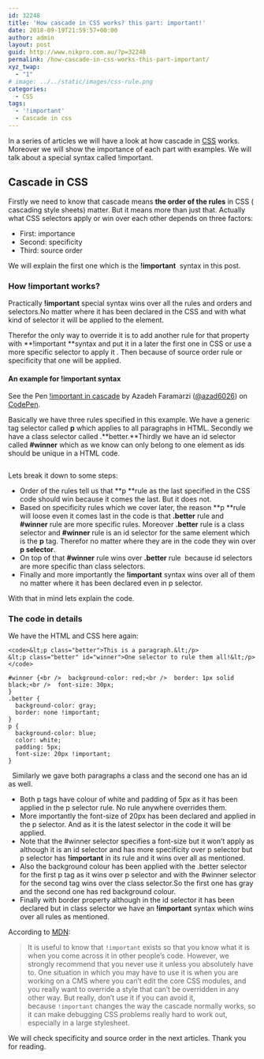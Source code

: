 ```yaml
---
id: 32248
title: 'How cascade in CSS works? this part: important!'
date: 2018-09-19T21:59:57+00:00
author: admin
layout: post
guid: http://www.nikpro.com.au/?p=32248
permalink: /how-cascade-in-css-works-this-part-important/
xyz_twap:
  - "1"
# image: ../../static/images/css-rule.png
categories:
  - CSS
tags:
  - '!important'
  - Cascade in css
---
```

In a series of articles we will have a look at how cascade in [CSS](http://nikpro.com.au/category/css) works. Moreover we will show the importance of each part with examples. We will talk about a special syntax called !important.

## Cascade in CSS

Firstly we need to know that cascade means **the order of the rules** in CSS ( cascading style sheets) matter. But it means more than just that. Actually what CSS selectors apply or win over each other depends on three factors:

  * First: importance
  * Second: specificity
  * Third: source order

We will explain the first one which is the **!important**  syntax in this post.

### How **!important** works?

Practically **!important** special syntax wins over all the rules and orders and selectors.No matter where it has been declared in the CSS and with what kind of selector it will be applied to the element. 

Therefor the only way to override it is to add another rule for that property with **!important **syntax and put it in a later the first one in CSS or use a more specific selector to apply it . Then because of source order rule or specificity that one will be applied.

#### An example for !important syntax 

<p data-height="400" data-theme-id="0" data-slug-hash="PdXGPM" data-default-tab="css,result" data-user="azad6026" data-pen-title="!important in cascade" class="codepen">
  See the Pen <a href="https://codepen.io/azad6026/pen/PdXGPM/">!important in cascade</a> by Azadeh Faramarzi (<a href="https://codepen.io/azad6026">@azad6026</a>) on <a href="https://codepen.io">CodePen</a>.
</p>

Basically we have three rules specified in this example. We have a generic tag selector called **p** which applies to all paragraphs in HTML. Secondly we have a class selector called .**better.**Thirdly we have an id selector called **#winner** which as we know can only belong to one element as ids should be unique in a HTML code.<figure class="wp-block-image">

<img src="http://www.nikpro.com.auid-vs-class.jpg" alt="" class="wp-image-32249" srcset="http://testgatsby.localid-vs-class.jpg 510w, http://testgatsby.localid-vs-class-300x200.jpg 300w" sizes="(max-width: 510px) 100vw, 510px" /> </figure> 

Lets break it down to some steps:

  * Order of the rules tell us that **p **rule as the last specified in the CSS code should win because it comes the last. But it does not.
  * Based on specificity rules which we cover later, the reason **p **rule will loose even it comes last in the code is that **.better** rule and **#winner** rule are more specific rules. Moreover **.better** rule is a class selector and **#winner** rule is an id selector for the same element which is the **p** tag. Therefor no matter where they are in the code they win over **p selector**.
  * On top of that **#winner** rule wins over **.better** rule  because id selectors are more specific than class selectors.
  * Finally and more importantly the **!important** syntax wins over all of them no matter where it has been declared even in p selector.

With that in mind lets explain the code.

### The code in details

We have the HTML and CSS here again:


```
<code>&lt;p class="better">This is a paragraph.&lt;/p>
&lt;p class="better" id="winner">One selector to rule them all!&lt;/p></code>
```



```
#winner {<br />  background-color: red;<br />  border: 1px solid black;<br />  font-size: 30px;
}
.better {
  background-color: gray;
  border: none !important;
}
p {
  background-color: blue;
  color: white;
  padding: 5px;
  font-size: 20px !important;
}
```


  Similarly we gave both paragraphs a class and the second one has an id as well.

  * Both p tags have colour of white and padding of 5px as it has been applied in the p selector rule. No rule anywhere overrides them. 
  * More importantly the font-size of 20px has been declared and applied in the p selector. And as it is the latest selector in the code it will be applied. 
  * Note that the #winner selector specifies a font-size but it won&#8217;t apply as although it is an id selector and has more specificity over p selector but p selector has **!important** in its rule and it wins over all as mentioned.
  * Also the background colour has been applied with the .better selector for the first p tag as it wins over p selector and with the #winner selector for the second tag wins over the class selector.So the first one has gray and the second one has red background colour.
  * Finally with border property although in the id selector it has been declared but in class selector we have an **!important** syntax which wins over all rules as mentioned.

According to <a href="https://developer.mozilla.org/en-US/docs/Learn/CSS/Introduction_to_CSS/Cascade_and_inheritance" target="_blank" rel="noopener noreferrer">MDN</a>:

<blockquote class="wp-block-quote">
  <p>
    It is useful to know that <code>!important</code> exists so that you know what it is when you come across it in other people&#8217;s code. However, we strongly recommend that you never use it unless you absolutely have to. One situation in which you may have to use it is when you are working on a CMS where you can&#8217;t edit the core CSS modules, and you really want to override a style that can&#8217;t be overridden in any other way. But really, don&#8217;t use it if you can avoid it, because <code>!important</code> changes the way the cascade normally works, so it can make debugging CSS problems really hard to work out, especially in a large stylesheet.
  </p>
</blockquote>

We will check specificity and source order in the next articles. Thank you for reading.
